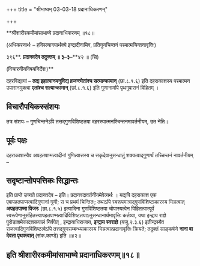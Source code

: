 +++
title = "श्रीभाष्यम् 03-03-18 प्रदानाधिकरणम्"

+++
<div claऽऽ="elementor-widget-container">

**श्रीशारीरकमीमांसाभाष्ये प्रदानाधिकरणम् ॥१८॥

(अधिकरणार्थः – हविस्त्यागपार्थक्ये इन्द्रादीनामिव, प्रतिगुणचिन्तनं परमात्मचिन्तनावृत्तिः)

३९६**. **प्रदानवदेव तदुक्तम् ॥ ३**–**३**–**४२ ॥ (सि)

(विचारणीयविषयनिर्देशः)**

दहरविद्यायां – **तद्य इहात्मानमनुविद्य व्रजन्त्येतांश्च सत्यान्कामान्** (छा.८.१.६) इति दहराकाशस्य परमात्मन उपासनमुक्त्वा
**एतांश्च सत्यान्कामान्** (छां.८.१.६) इति गुणानामपि पृथगुपासनं विहितम् ।

## विचारौपयिकस्संशयः

तत्र संशयः – गुणचिन्तनेऽपि तत्तद्गुणविशिष्टतया दहरस्यात्मनश्चिन्तनमावर्तनीयम्, उत नेति।

## पूर्वः पक्षः

दहराकाशस्यैव अपहतपाप्मत्वादीनां गुणित्वात्तस्य च सकृदेवानुसन्धातुं शक्यत्वाद्गुणार्थं तच्चिन्तनं नावर्तनीयम् –

## सदृष्टान्तोपपत्तिकः सिद्धान्तः

इति प्राप्ते उच्यते प्रदानवदेव – इति। प्रदानवदावर्तनीयमेवेत्यर्थः । यद्यपि दहराकाश एक एवापहतपाप्मत्वादिगुणानां गुणी; स च प्रथमं चिन्तितः; तथाऽपि स्वरूपमात्राद्गुणविशिष्टाकारस्य भिन्नत्वात् **अपहतपाप्मा विजरः** (छा.८.१.५) इत्यादिना गुणविशिष्टतया चोपास्यत्वेन विहितत्वात्पूर्वं स्वरूपेणानुसंहितस्यापहतपाप्मत्वादिविशिष्टतयाऽनुसन्धानार्थमावृत्तिः कर्तव्या, यथा इन्द्राय राज्ञे पुरोडाशमेकादशकपालं निर्वपेत् , इन्द्रायाधिराजाय, **इन्द्राय स्वराज्ञे** (यजु.२.३.६) इतीन्द्रस्यैव राजत्वादिगुणविशिष्टत्वेऽपि तत्तद्गुणसम्बन्ध्याकारस्य भिन्नत्वात्प्रदानावृत्तिः क्रियते; तदुक्तं साङ्कर्षणे **नाना वा देवता पृथक्त्वात्** (संक.काण्डे) इति ॥४२॥

## इति श्रीशारीरकमीमांसाभाष्ये प्रदानाधिकरणम्॥१८॥

</div>

